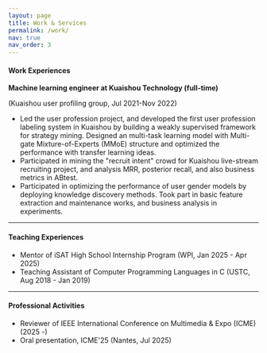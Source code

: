 ```yaml
---
layout: page
title: Work & Services
permalink: /work/
nav: true
nav_order: 3
---
```


#### Work Experiences
**Machine learning engineer at Kuaishou Technology (full-time)**

(Kuaishou user profiling group, Jul 2021-Nov 2022)

- Led the user profession project, and developed the first user profession labeling system in Kuaishou by building a weakly supervised framework for strategy mining. Designed an multi-task learning model with Multi-gate Mixture-of-Experts (MMoE) structure and optimized the performance with transfer learning ideas.
- Participated in mining the "recruit intent" crowd for Kuaishou live-stream recruiting project, and analysis MRR, posterior recall, and also business metrics in ABtest.
- Participated in optimizing the performance of user gender models by deploying knowledge discovery methods. Took part in basic feature extraction and maintenance works, and business analysis in experiments.

---

#### Teaching Experiences
- Mentor of iSAT High School Internship Program (WPI, Jan 2025 - Apr 2025)
- Teaching Assistant of Computer Programming Languages in C (USTC, Aug 2018 - Jan 2019)

---

#### Professional Activities
- Reviewer of IEEE International Conference on Multimedia & Expo (ICME) (2025 -)
- Oral presentation, ICME'25 (Nantes, Jul 2025)
